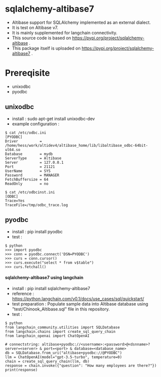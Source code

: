 # sqlalchemy-altibase7
- Altibase support for SQLAlchemy implemented as an external dialect.
- It is test on Altibase v7.
- It is mainly supplemented for langchain connectivity.
- This source code is based on https://pypi.org/project/sqlalchemy-altibase .
- This package itself is uploaded on https://pypi.org/project/sqlalchemy-altibase7 .

# Prereqisite
- unixodbc
- pyodbc

## unixodbc
- install : sudo apt-get install unixodbc-dev
- example configuration :
```
$ cat /etc/odbc.ini 
[PYODBC]
Driver          = /home/hess/work/altidev4/altibase_home/lib/libaltibase_odbc-64bit-ul64.so
Database        = mydb
ServerType      = Altibase
Server          = 127.0.0.1
Port            = 21121
UserName        = SYS
Password        = MANAGER
FetchBuffersize = 64
ReadOnly        = no

$ cat /etc/odbcinst.ini 
[ODBC]
Trace=Yes
TraceFile=/tmp/odbc_trace.log
```

## pyodbc
- install : pip install pyodbc
- test :
```
$ python
>>> import pyodbc
>>> conn = pyodbc.connect('DSN=PYODBC')
>>> curs = conn.cursor()
>>> curs.execute("select * from v$table")
>>> curs.fetchall()
```

#### sqlalchemy-altibase7 using langchain
- install : pip install sqlalchemy-altibase7
- reference : https://python.langchain.com/v0.1/docs/use_cases/sql/quickstart/
- test preparation : Populate sample data into Altibase database using "test/Chinook_Altibase.sql" file in this repository.
- test :
```
$ python
from langchain_community.utilities import SQLDatabase
from langchain.chains import create_sql_query_chain
from langchain_openai import ChatOpenAI

# connectstring: altibase+pyodbc://<username>:<password>@<dsnname>?server=<server> & port=<port> & database=<database_name>
db = SQLDatabase.from_uri("altibase+pyodbc://@PYODBC")
llm = ChatOpenAI(model="gpt-3.5-turbo", temperature=0)
chain = create_sql_query_chain(llm, db)
response = chain.invoke({"question": "How many employees are there?"})
print(response)
```

